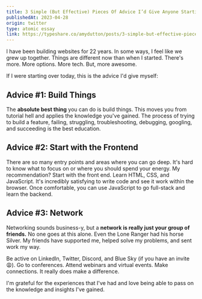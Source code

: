 ```yaml
---
title: 3 Simple (But Effective) Pieces Of Advice I’d Give Anyone Starting In Web Development
publishedAt: 2023-04-28
origin: twitter
type: atomic essay
link: https://typeshare.co/amydutton/posts/3-simple-but-effective-pieces-of-advice-id-give-anyone-starting-in-web-development
---
```


I have been building websites for 22 years. In some ways, I feel like we grew up together. Things are different now than when I started. There's more. More options. More tech. But, more awesome.

If I were starting over today, this is the advice I'd give myself:

## Advice #1: Build Things

The **absolute best thing** you can do is build things. This moves you from tutorial hell and applies the knowledge you've gained. The process of trying to build a feature, failing, struggling, troubleshooting, debugging, googling, and succeeding is the best education.

## Advice #2: Start with the Frontend

There are so many entry points and areas where you can go deep. It's hard to know what to focus on or where you should spend your energy. My recommendation? Start with the front end. Learn HTML, CSS, and JavaScript. It's incredibly satisfying to write code and see it work within the browser. Once comfortable, you can use JavaScript to go full-stack and learn the backend.

## Advice #3: Network

Networking sounds business-y, but a **network is really just your group of friends.** No one goes at this alone. Even the Lone Ranger had his horse Silver. My friends have supported me, helped solve my problems, and sent work my way.

Be active on LinkedIn, Twitter, Discord, and Blue Sky (if you have an invite 😩). Go to conferences. Attend webinars and virtual events. Make connections. It really does make a difference.

I'm grateful for the experiences that I've had and love being able to pass on the knowledge and insights I've gained.

